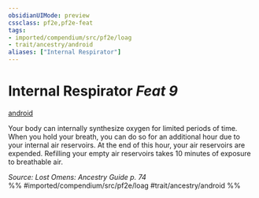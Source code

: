 ```yaml
---
obsidianUIMode: preview
cssclass: pf2e,pf2e-feat
tags:
- imported/compendium/src/pf2e/loag
- trait/ancestry/android
aliases: ["Internal Respirator"]
---
```

# Internal Respirator  *Feat 9*  
[android](android-loag.md)  


Your body can internally synthesize oxygen for limited periods of time. When you hold your breath, you can do so for an additional hour due to your internal air reservoirs. At the end of this hour, your air reservoirs are expended. Refilling your empty air reservoirs takes 10 minutes of exposure to breathable air.

*Source: Lost Omens: Ancestry Guide p. 74*  
%% #imported/compendium/src/pf2e/loag #trait/ancestry/android %%